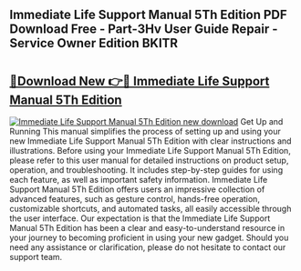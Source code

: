 ## Immediate Life Support Manual 5Th Edition PDF Download Free - Part-3Hv User Guide Repair - Service Owner Edition BKITR

# <h2><a href="http://cf26852.oget.top/?id=Immediate+Life+Support+Manual+5Th+Edition">🔗Download New 👉🔴 Immediate Life Support Manual 5Th Edition</a></h2>

[![Immediate Life Support Manual 5Th Edition new download](https://i.imgur.com/5g1atiW.png)](http://cf26852.oget.top/?id=Immediate+Life+Support+Manual+5Th+Edition)
Get Up and Running This manual simplifies the process of setting up and using your new Immediate Life Support Manual 5Th Edition with clear instructions and illustrations. Before using your Immediate Life Support Manual 5Th Edition, please refer to this user manual for detailed instructions on product setup, operation, and troubleshooting. It includes step-by-step guides for using each feature, as well as important safety information. Immediate Life Support Manual 5Th Edition offers users an impressive collection of advanced features, such as gesture control, hands-free operation, customizable shortcuts, and automated tasks, all easily accessible through the user interface. Our expectation is that the Immediate Life Support Manual 5Th Edition has been a clear and easy-to-understand resource in your journey to becoming proficient in using your new gadget. Should you need any assistance or clarification, please do not hesitate to contact our support team.
